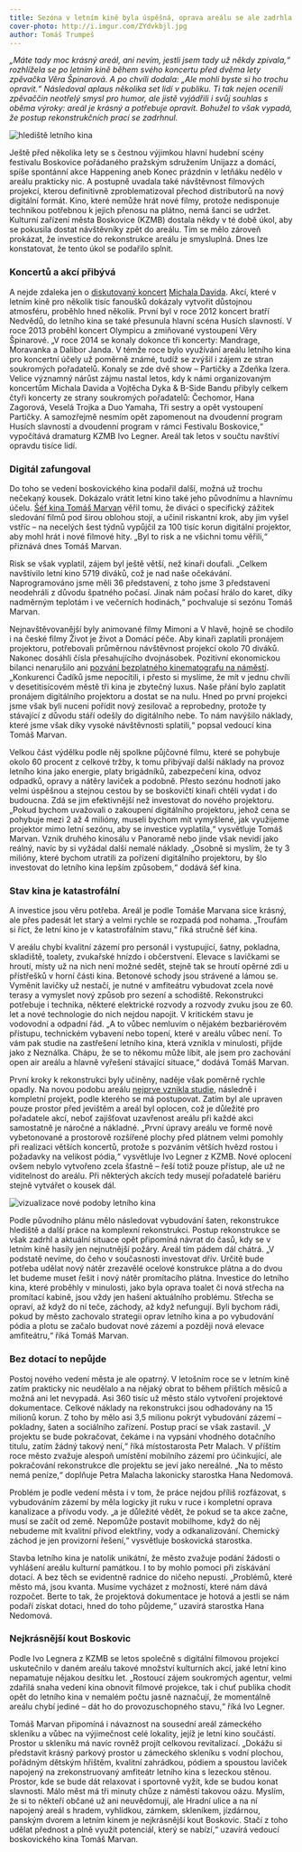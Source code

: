 ```yaml
---
title: Sezóna v letním kině byla úspěšná, oprava areálu se ale zadrhla
cover-photo: http://i.imgur.com/ZYdvkbjl.jpg
author: Tomáš Trumpeš
---
```


*„Máte tady moc krásný areál, ani nevím, jestli jsem tady už někdy zpívala,“ rozhlížela se po letním kině během svého koncertu před dvěma lety zpěvačka Věra Špinarová. A po chvíli dodala: „Ale mohli byste si ho trochu opravit.“ Následoval aplaus několika set lidí v publiku. Ti tak nejen ocenili zpěvaččin neotřelý smysl pro humor, ale jistě vyjádřili i svůj souhlas s oběma výroky: areál je krásný a potřebuje opravit. Bohužel to však vypadá, že postup rekonstrukčních prací se zadrhnul.*

<img src="http://i.imgur.com/ZYdvkbj.jpg" alt="hlediště letního kina" class="img-responsive">

Ještě před několika lety se s čestnou výjimkou hlavní hudební scény festivalu Boskovice pořádaného pražským sdružením Unijazz a domácí, spíše spontánní akce Happening aneb Konec prázdnin v letňáku nedělo v areálu prakticky nic. A postupně uvadala také návštěvnost filmových projekcí, kterou definitivně zproblematizoval přechod distributorů na nový digitální formát. Kino, které nemůže hrát nové filmy, protože nedisponuje technikou potřebnou k jejich přenosu na plátno, nemá šanci se udržet. Kulturní zařízení města Boskovice (KZMB) dostala někdy v té době úkol, aby se pokusila dostat návštěvníky zpět do areálu. Tím se mělo zároveň prokázat, že investice do rekonstrukce areálu je smysluplná. Dnes lze konstatovat, že tento úkol se podařilo splnit.

### Koncertů a akcí přibývá

A nejde zdaleka jen o [diskutovaný koncert](/clanky/2015/04/podpora-kultury.html) [Michala Davida](/clanky/2015/04/michal-david-za-hranici.html). Akcí, které v letním kině pro několik tisíc fanoušků dokázaly vytvořit důstojnou atmosféru, proběhlo hned několik. První byl v roce 2012 koncert bratří Nedvědů, do letního kina se také přesunula hlavní scéna Husích slavností. V roce 2013 proběhl koncert Olympicu a zmiňované vystoupení Věry Špinarové. „V roce 2014 se konaly dokonce tři koncerty: Mandrage, Moravanka a Dalibor Janda. V témže roce bylo využívání areálu letního kina pro koncertní účely už poměrně známé, tudíž se zvýšil i zájem ze stran soukromých pořadatelů. Konaly se zde dvě show – Partičky a Zdeňka Izera. Velice významný nárůst zájmu nastal letos, kdy k námi organizovaným koncertům Michala Davida a Vojtěcha Dyka & B-Side Bandu přibyly celkem čtyři koncerty ze strany soukromých pořadatelů: Čechomor, Hana Zagorová, Veselá Trojka a Duo Yamaha, Tři sestry a opět vystoupení Partičky. A samozřejmě nesmím opět zapomenout na dvoudenní program Husích slavností a dvoudenní program v rámci Festivalu Boskovice,“ vypočítává dramaturg KZMB Ivo Legner. Areál tak letos v součtu navštíví opravdu tisíce lidí.

### Digitál zafungoval

Do toho se vedení boskovického kina podařil další, možná už trochu nečekaný kousek. Dokázalo vrátit letní kino také jeho původnímu a hlavnímu účelu. [Šéf kina Tomáš Marvan](/clanky/2015/02/rozhovor-tomas-marvan.html) věřil tomu, že diváci o specifický zážitek sledování filmů pod širou oblohou stojí, a učinil riskantní krok, aby jim vyšel vstříc – na necelých šest týdnů vypůjčil za 100 tisíc korun digitální projektor, aby mohl hrát i nové filmové hity. „Byl to risk a ne všichni tomu věřili,“ přiznává dnes Tomáš Marvan.

Risk se však vyplatil, zájem byl ještě větší, než kinaři doufali. „Celkem navštívilo letní kino 5719 diváků, což je nad naše očekávání.  Naprogramováno jsme měli 36 představení, z toho jsme 3 představení neodehráli z důvodu špatného počasí.  Jinak nám počasí hrálo do karet, díky nadměrným teplotám i ve večerních hodinách,“ pochvaluje si sezónu Tomáš Marvan.

Nejnavštěvovanější byly animované filmy Mimoni a V hlavě, hojně se chodilo i na české filmy Život je život a Domácí péče. Aby kinaři zaplatili pronájem projektoru, potřebovali průměrnou návštěvnost projekcí okolo 70 diváků. Nakonec dosáhli čísla přesahujícího dvojnásobek. Pozitivní ekonomickou bilanci nenarušilo ani [pozvání bezplatného kinematografu na náměstí](/clanky/2015/07/letnak-versus-cadici.html). „Konkurenci Čadíků jsme nepocítili, i přesto si myslíme, že mít v jednu chvíli v desetitisícovém městě tři kina je zbytečný luxus. Naše přání bylo zaplatit pronájem digitálního projektoru a dostat se na nulu. Hned po první projekci jsme však byli nuceni pořídit nový zesilovač a reprobedny, protože ty stávající z důvodu stáří odešly do digitálního nebe. To nám navýšilo náklady, které jsme však díky vysoké návštěvnosti splatili,“ popsal vedoucí kina Tomáš Marvan.

Velkou část výdělku podle něj spolkne půjčovné filmu, které se pohybuje okolo 60 procent z celkové tržby, k tomu přibývají další náklady na provoz letního kina jako energie, platy brigádníků, zabezpečení kina, odvoz odpadků, opravy a nátěry laviček a podobně. Přesto sezónu hodnotí jako velmi úspěšnou a stejnou cestou by se boskovičtí kinaři chtěli vydat i do budoucna. Zdá se jim efektivnější než investovat do nového projektoru. „Pokud bychom uvažovali o zakoupení digitálního projektoru, jehož cena se pohybuje mezi 2 až 4 milióny, museli bychom mít vymyšlené, jak využijeme projektor mimo letní sezónu, aby se investice vyplatila,“ vysvětluje Tomáš Marvan. Vznik druhého kinosálu v Panoramě nebo jinde však nevidí jako reálný, navíc by si vyžádal další nemalé náklady. „Osobně si myslím, že ty 3 milióny, které bychom utratili za pořízení digitálního projektoru, by šlo investovat do letního kina lepším způsobem,“ dodává šéf kina.

### Stav kina je katastrofální

A investice jsou věru potřeba. Areál je podle Tomáše Marvana sice krásný, ale přes padesát let starý a velmi rychle se rozpadá pod nohama. „Troufám si říct, že letní kino je v katastrofálním stavu,“ říká stručně šéf kina. 

V areálu chybí kvalitní zázemí pro personál i vystupující, šatny, pokladna, skladiště, toalety, zvukařské hnízdo i občerstvení. Elevace s lavičkami se hroutí, místy už na nich není možné sedět, stejně tak se hroutí opěrné zdi u přístřešků v horní části kina. Betonové schody jsou strávené a lámou se. Vyměnit lavičky už nestačí, je nutné v amfiteátru vybudovat zcela nové terasy a vymyslet nový způsob pro sezení a schodiště. Rekonstrukci potřebuje i technika, některé elektrické rozvody a rozvody zvuku jsou ze 60. let a nové technologie do nich nejdou napojit. V kritickém stavu je vodovodní a odpadní řád. „A to vůbec nemluvím o nějakém bezbariérovém přístupu, technickém vybavení nebo topení, které v areálu vůbec není. To vám pak studie na zastřešení letního kina, která vznikla v minulosti, přijde jako z Neználka. Chápu, že se to někomu může líbit, ale jsem pro zachování open air areálu a hlavně vyřešení stávající situace,“ dodává Tomáš Marvan.

První kroky k rekonstrukci byly učiněny, naděje však poměrně rychle opadly. Na novou podobu areálu [nejprve vznikla studie](http://data.ohlasy.info/letni+kino+studie.pdf), následně i kompletní projekt, podle kterého se má postupovat. Zatím byl ale upraven pouze prostor před jevištěm a areál byl oplocen, což je důležité pro pořadatele akcí, neboť zajišťovat uzavřenost areálu při každé akci samostatně je náročné a nákladné. „První úpravy areálu ve formě nově vybetonované a prostorově rozšířené plochy před plátnem velmi pomohly při realizaci větších koncertů, protože s pozváním větších hvězd rostou i požadavky na velikost pódia,“ vysvětluje Ivo Legner z KZMB.  Nové oplocení ovšem nebylo vytvořeno zcela šťastně – řeší totiž pouze přístup, ale už ne viditelnost do areálu. Při některých akcích tedy musejí pořadatelé bariéru stejně vytvářet o kousek dál.

<img src="http://i.imgur.com/WGkkqgo.jpg" alt="vizualizace nové podoby letního kina" class="img-responsive">

Podle původního plánu mělo následovat vybudování šaten, rekonstrukce hlediště a další práce na komplexní rekonstrukci. Postup rekonstrukce se však zadrhl a aktuální situace opět připomíná návrat do časů, kdy se v letním kině hasily jen nejnutnější požáry. Areál tím pádem dál chátrá. „V podstatě nevíme, do čeho v současnosti investovat dřív. Určitě bude potřeba udělat nový nátěr zrezavělé ocelové konstrukce plátna a do dvou let budeme muset řešit i nový nátěr promítacího plátna.  Investice do letního kina, které proběhly v minulosti, jako byla oprava toalet či nová střecha na promítací kabině, jsou vždy jen hašení aktuálního problému. Střecha se opraví, až když do ní teče, záchody, až když nefungují. Byli bychom rádi, pokud by město zachovalo strategii oprav letního kina a po vybudování pódia a plotu se začalo budovat nové zázemí a později nová elevace amfiteátru,“ říká Tomáš Marvan.

### Bez dotací to nepůjde

Postoj nového vedení města je ale opatrný. V letošním roce se v letním kině zatím prakticky nic neudělalo a na nějaký obrat to během příštích měsíců a možná ani let nevypadá. Asi 360 tisíc už město stálo vytvoření projektové dokumentace. Celkové náklady na rekonstrukci jsou odhadovány na 15 milionů korun. Z toho by mělo asi 3,5 milionu pokrýt vybudování zázemí – pokladny, šaten a sociálního zařízení. Postup prací se však zastavil. „V projektu se bude pokračovat, čekáme i na vypsání vhodného dotačního titulu, zatím žádný takový není,“ říká místostarosta Petr Malach. V příštím roce město zvažuje alespoň umístění mobilního zázemí pro účinkující, ale pokračování rekonstrukce dle projektu se jeví jako nereálné. „Na to město nemá peníze,“ doplňuje Petra Malacha lakonicky starostka Hana Nedomová.

Problém je podle vedení města i v tom, že práce nejdou příliš rozfázovat, s vybudováním zázemí by měla logicky jít ruku v ruce i kompletní oprava kanalizace a přívodu vody. „a je důležité vědět, že pokud se ta akce začne, musí se začít od země. Nepomůže postavit mobilhome, když do něj nebudeme mít kvalitní přívod elektřiny, vody a odkanalizování. Chemický záchod je jen provizorní řešení,“ vysvětluje boskovická starostka.

Stavba letního kina je natolik unikátní, že město zvažuje podání žádosti o vyhlášení areálu kulturní památkou. I to by mohlo pomoci při získávání dotací. A bez těch se evidentně radnice do ničeho nepustí.  „Problémů, které město má, jsou kvanta. Musíme vycházet z možností, které nám dává rozpočet. Berte to tak, že projektová dokumentace je hotová a jestli se nám podaří získat dotaci, hned do toho půjdeme,“ uzavírá starostka Hana Nedomová.

### Nejkrásnější kout Boskovic

Podle Ivo Legnera z KZMB se letos společně s digitální filmovou projekcí uskutečnilo v daném areálu takové množství kulturních akcí, jaké letní kino nepamatuje nějakou desítku let. „Rostoucí zájem soukromých agentur, velmi zdařilá snaha vedení kina obnovit filmové projekce, tak i chuť publika chodit opět do letního kina v nemalém počtu jasně naznačují, že momentálně areálu chybí jediné – dát ho do provozuschopného stavu,“ říká Ivo Legner. 

Tomáš Marvan připomíná i návaznost na sousední areál zámeckého skleníku a vůbec na výjimečnost celé lokality, jejíž je letní kino součástí. Prostor u skleníku má navíc rovněž projít celkovou revitalizací. „Dokážu si představit krásný parkový prostor u zámeckého skleníku s vodní plochou, pořádným dětským hřištěm, kvalitní zahrádkou, pódiem a spoustou laviček napojený na zrekonstruovaný amfiteátr letního kina s lezeckou stěnou. Prostor, kde se bude dát relaxovat i sportovně vyžít, kde se budou konat slavnosti.  Málo měst má tři minuty chůze z náměstí takovou oázu. Myslím, že si to někteří občané už ani neuvědomují, ale Hradní ulice a na ní napojený areál s hradem, vyhlídkou, zámkem, skleníkem, jízdárnou, panským dvorem a letním kinem je nejkrásnější kout Boskovic. Stačí z toho udělat přednost a plně využít potenciál, který se nabízí,“ uzavírá vedoucí boskovického kina Tomáš Marvan. 
